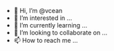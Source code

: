 - 👋 Hi, I’m @vcean
- 👀 I’m interested in ...
- 🌱 I’m currently learning ...
- 💞️ I’m looking to collaborate on ...
- 📫 How to reach me ...

<!---
vcean/vcean is a ✨ special ✨ repository because its `README.md` (this file) appears on your GitHub profile.
You can click the Preview link to take a look at your changes.
--->
